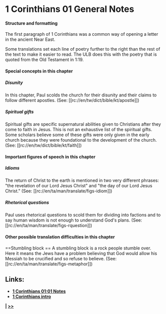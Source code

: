 # 1 Corinthians 01 General Notes #

#### Structure and formatting ####

The first paragraph of 1 Corinthians was a common way of opening a letter in the ancient Near East. 

Some translations set each line of poetry further to the right than the rest of the text to make it easier to read. The ULB does this with the poetry that is quoted from the Old Testament in 1:19.

#### Special concepts in this chapter ####

##### Disunity #####
In this chapter, Paul scolds the church for their disunity and their claims to follow different apostles. (See: [[rc://en/tw/dict/bible/kt/apostle]]) 

##### Spiritual gifts #####
Spiritual gifts are specific supernatural abilities given to Christians after they come to faith in Jesus. This is not an exhaustive list of the spiritual gifts. Some scholars believe some of these gifts were only given in the early church because they were foundational to the development of the church. (See: [[rc://en/tw/dict/bible/kt/faith]])

#### Important figures of speech in this chapter ####

##### Idioms #####

The return of Christ to the earth is mentioned in two very different phrases: "the revelation of our Lord Jesus Christ" and "the day of our Lord Jesus Christ." (See: [[rc://en/ta/man/translate/figs-idiom]])

##### Rhetorical questions #####
Paul uses rhetorical questions to scold them for dividing into factions and to say human wisdom is not enough to understand God's plans. (See: [[rc://en/ta/man/translate/figs-rquestion]])

#### Other possible translation difficulties in this chapter ####

==Stumbling block ==
A stumbling block is a rock people stumble over. Here it means the Jews have a problem believing that God would allow his Messiah to be crucified and so refuse to believe. (See: [[rc://en/ta/man/translate/figs-metaphor]])

## Links: ##

* __[1 Corinthians 01:01 Notes](./01.md)__
* __[1 Corinthians intro](../front/intro.md)__

__| [>>](../02/intro.md)__

